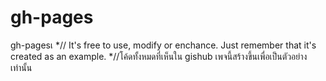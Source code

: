 # gh-pages
gh-pagesเ
*// It's free to use, modify or enchance. Just 
remember that it's created as an example.
*//โค้ดทั้งหมดที่เห็นใน gishub เพจนี้สร้างขึ้นเพื่อเป็นตัวอย่างเท่านั้น

